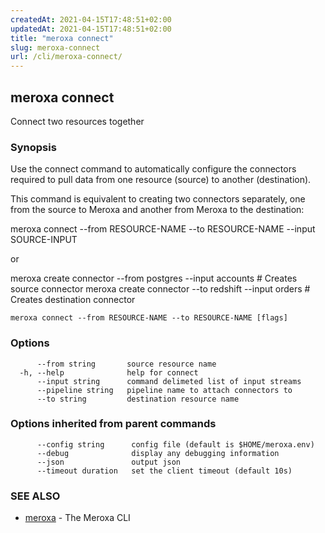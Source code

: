 ```yaml
---
createdAt: 2021-04-15T17:48:51+02:00
updatedAt: 2021-04-15T17:48:51+02:00
title: "meroxa connect"
slug: meroxa-connect
url: /cli/meroxa-connect/
---
```

## meroxa connect

Connect two resources together

### Synopsis

Use the connect command to automatically configure the connectors required to pull data from one resource 
(source) to another (destination).

This command is equivalent to creating two connectors separately, one from the source to Meroxa and another from Meroxa 
to the destination:

meroxa connect --from RESOURCE-NAME --to RESOURCE-NAME --input SOURCE-INPUT

or

meroxa create connector --from postgres --input accounts # Creates source connector
meroxa create connector --to redshift --input orders # Creates destination connector


```
meroxa connect --from RESOURCE-NAME --to RESOURCE-NAME [flags]
```

### Options

```
      --from string       source resource name
  -h, --help              help for connect
      --input string      command delimeted list of input streams
      --pipeline string   pipeline name to attach connectors to
      --to string         destination resource name
```

### Options inherited from parent commands

```
      --config string      config file (default is $HOME/meroxa.env)
      --debug              display any debugging information
      --json               output json
      --timeout duration   set the client timeout (default 10s)
```

### SEE ALSO

* [meroxa](/cli/meroxa/)	 - The Meroxa CLI

